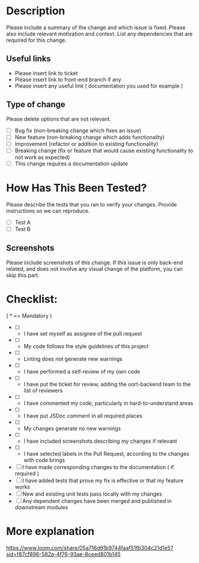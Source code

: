 # Description

Please include a summary of the change and which issue is fixed. Please also include relevant motivation and context. List any dependencies that are required for this change.

## Useful links

- Please insert link to ticket
- Please insert link to front-end branch if any
- Please insert any useful link ( documentation you used for example )

## Type of change

Please delete options that are not relevant.

- [ ] Bug fix (non-breaking change which fixes an issue)
- [ ] New feature (non-breaking change which adds functionality)
- [ ] Improvement (refactor or addition to existing functionality)
- [ ] Breaking change (fix or feature that would cause existing functionality to not work as expected)
- [ ] This change requires a documentation update

# How Has This Been Tested?

Please describe the tests that you ran to verify your changes. Provide instructions so we can reproduce.

- [ ] Test A
- [ ] Test B

## Screenshots

Please include screenshots of this change. If this issue is only back-end related, and does not involve any visual change of the platform, you can skip this part.

# Checklist:

( \* == Mandatory )

- [ ] - I have set myself as assignee of the pull request
- [ ] - My code follows the style guidelines of this project
- [ ] - Linting does not generate new warnings
- [ ] - I have performed a self-review of my own code
- [ ] - I have put the ticket for review, adding the oort-backend team to the list of reviewers
- [ ] - I have commented my code, particularly in hard-to-understand areas
- [ ] - I have put JSDoc comment in all required places
- [ ] - My changes generate no new warnings
- [ ] - I have included screenshots describing my changes if relevant
- [ ] - I have selected labels in the Pull Request, according to the changes with code brings
- [ ] I have made corresponding changes to the documentation ( if required )
- [ ] I have added tests that prove my fix is effective or that my feature works
- [ ] New and existing unit tests pass locally with my changes
- [ ] Any dependent changes have been merged and published in downstream modules

# More explanation

https://www.loom.com/share/05a716d61b9744faaf51fb304c21d1e5?sid=f87cf896-582a-4f76-93ae-8ceed801b145
